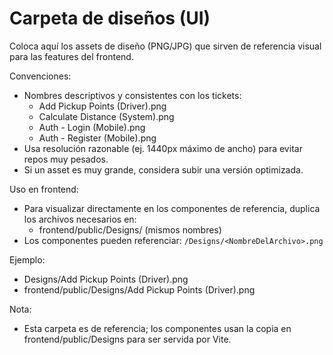 # Carpeta de diseños (UI)

Coloca aquí los assets de diseño (PNG/JPG) que sirven de referencia visual para las features del frontend.

Convenciones:
- Nombres descriptivos y consistentes con los tickets:
  - Add Pickup Points (Driver).png
  - Calculate Distance (System).png
  - Auth - Login (Mobile).png
  - Auth - Register (Mobile).png
- Usa resolución razonable (ej. 1440px máximo de ancho) para evitar repos muy pesados.
- Si un asset es muy grande, considera subir una versión optimizada.

Uso en frontend:
- Para visualizar directamente en los componentes de referencia, duplica los archivos necesarios en:
  - frontend/public/Designs/ (mismos nombres)
- Los componentes pueden referenciar: `/Designs/<NombreDelArchivo>.png`

Ejemplo:
- Designs/Add Pickup Points (Driver).png
- frontend/public/Designs/Add Pickup Points (Driver).png

Nota:
- Esta carpeta es de referencia; los componentes usan la copia en frontend/public/Designs para ser servida por Vite.
